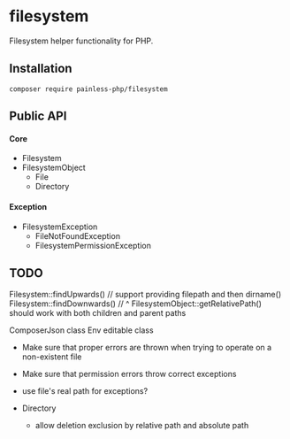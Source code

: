 # filesystem

Filesystem helper functionality for PHP.

## Installation

```
composer require painless-php/filesystem
```

## Public API

#### Core

* Filesystem
* FilesystemObject
    * File
    * Directory

#### Exception

* FilesystemException
    * FileNotFoundException
    * FilesystemPermissionException

## TODO

Filesystem::findUpwards() // support providing filepath and then dirname()
Filesystem::findDownwards() // ^
FilesystemObject::getRelativePath() should work with both children and parent paths

ComposerJson class
Env editable class

* Make sure that proper errors are thrown when trying to operate on a non-existent file
* Make sure that permission errors throw correct exceptions
* use file's real path for exceptions?

* Directory
    * allow deletion exclusion by relative path and absolute path
